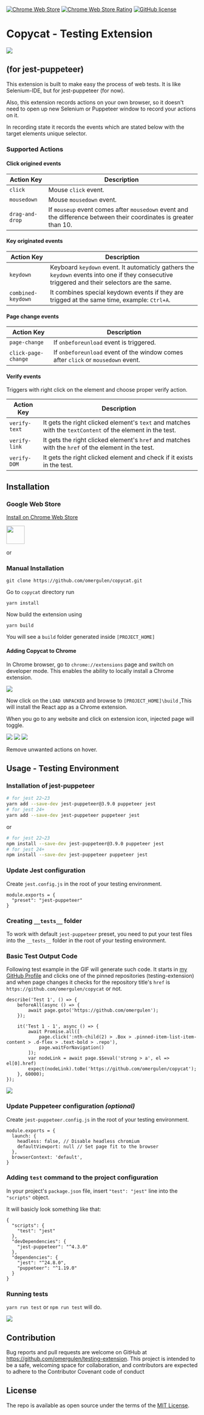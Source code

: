 [![Chrome Web Store](https://img.shields.io/chrome-web-store/v/dlbnejfbjfikckofdndbjndhhbplmnpj.svg?colorB=%234FC828&style=flat)](https://chrome.google.com/webstore/detail/testing-extension/dlbnejfbjfikckofdndbjndhhbplmnpj)
[![Chrome Web Store Rating](https://img.shields.io/chrome-web-store/stars/ibomigipadcieapbemkegkmadbbanbgm.svg?colorB=%234FC828&label=rating&style=flat)](https://chrome.google.com/webstore/detail/testing-extension/dlbnejfbjfikckofdndbjndhhbplmnpj)
[![GitHub license](https://img.shields.io/badge/license-MIT-blue.svg?style=flat)](https://github.com/omergulen/testing-extension/blob/master/LICENSE)

# Copycat - Testing Extension

<img src="./public/icon128.png" />

## (for jest-puppeteer)
This extension is built to make easy the process of web tests. It is like Selenium-IDE, but for jest-puppeteer (for now).

Also, this extension records actions on your own browser, so it doesn't need to open up new Selenium or Puppeteer window to record your actions on it.

In recording state it records the events which are stated below with the target elements unique selector.

### Supported Actions

#### Click origined events

| Action Key    | Description   |
| --------------------- | ------------- |
| `click`       | Mouse `click` event. |
| `mousedown`       | Mouse `mousedown` event. |
| `drag-and-drop` | If `mouseup` event comes after `mousedown` event and the difference between their coordinates is greater than 10. |

#### Key originated events

| Action Key    | Description   |
| --------------------- | ------------- |
| `keydown`       | Keyboard `keydown` event. It automaticly gathers the `keydown` events into one if they consecutive triggered and their selectors are the same. |
| `combined-keydown`       | It combines special keydown events if they are trigged at the same time, example: `Ctrl+A`. |

#### Page change events

| Action Key    | Description   |
| --------------------- | ------------- |
| `page-change`       | If `onbeforeunload` event is triggered. |
| `click-page-change` | If `onbeforeunload` event of the window comes after `click` or `mousedown` event. |

#### Verify events

Triggers with right click on the element and choose proper verify action.

| Action Key    | Description   |
| --------------------- | ------------- |
| `verify-text`       | It gets the right clicked element's `text` and matches with the `textContent` of the element in the test. |
| `verify-link`       | It gets the right clicked element's `href` and matches with the `href` of the element in the test. |
| `verify-DOM`       | It gets the right clicked element and check if it exists in the test. |

## Installation

### Google Web Store
[Install on Chrome Web Store](https://chrome.google.com/webstore/detail/testing-extension/dlbnejfbjfikckofdndbjndhhbplmnpj)   

<a href="https://chrome.google.com/webstore/detail/testing-extension/dlbnejfbjfikckofdndbjndhhbplmnpj"><img src="https://raw.githubusercontent.com/alrra/browser-logos/master/src/chrome/chrome_128x128.png" width="48" /></a>

or 

### Manual Installation

```
git clone https://github.com/omergulen/copycat.git
```
Go to `copycat` directory run

```
yarn install
```
Now build the extension using
```
yarn build
```
You will see a `build` folder generated inside `[PROJECT_HOME]`

#### Adding Copycat to Chrome

In Chrome browser, go to `chrome://extensions` page and switch on developer mode. This enables the ability to locally install a Chrome extension.

<img src="https://cdn-images-1.medium.com/max/1600/1*OaygCwLSwLakyTqCADbmDw.png" />

Now click on the `LOAD UNPACKED` and browse to `[PROJECT_HOME]\build` ,This will install the React app as a Chrome extension.

When you go to any website and click on extension icon, injected page will toggle.

<img src="./assets/extension_test.png" />

<img src="./assets/extension_test2.png" />

<img src="./assets/close_on_hover.png" />

Remove unwanted actions on hover.

## Usage - Testing Environment

### Installation of jest-puppeteer

```bash
# for jest 22~23
yarn add --save-dev jest-puppeteer@3.9.0 puppeteer jest
# for jest 24+
yarn add --save-dev jest-puppeteer puppeteer jest
```
or

```bash
# for jest 22~23
npm install --save-dev jest-puppeteer@3.9.0 puppeteer jest
# for jest 24+
npm install --save-dev jest-puppeteer puppeteer jest
```

### Update Jest configuration

Create `jest.config.js` in the root of your testing environment.

```
module.exports = {
  "preset": "jest-puppeteer"
}
```


### Creating `__tests__` folder

To work with default `jest-puppeteer` preset, you need to put your test files into the `__tests__` folder in the root of your testing environment.


### Basic Test Output Code

Following test example in the GIF will generate such code. It starts in [my GitHub Profile](https://github.com/omergulen) and clicks one of the pinned repositories (testing-extension) and when page changes it checks for the repository title's `href` is `https://github.com/omergulen/copycat` or not.


```
describe('Test 1', () => {
	beforeAll(async () => {
		await page.goto('https://github.com/omergulen');
	});

	it('Test 1 - 1', async () => {
		await Promise.all([
			page.click(':nth-child(2) > .Box > .pinned-item-list-item-content > .d-flex > .text-bold > .repo'),
			page.waitForNavigation()
		]);
		var nodeLink = await page.$$eval('strong > a', el => el[0].href)
		expect(nodeLink).toBe('https://github.com/omergulen/copycat');
	}, 60000);
});
```


<img src="./assets/test_example.gif" />


### Update Puppeteer configuration _(optional)_

Create `jest-puppeteer.config.js` in the root of your testing environment.
```
module.exports = {
  launch: {
    headless: false, // Disable headless chromium
    defaultViewport: null // Set page fit to the browser
  },
  browserContext: 'default',
}
```

### Adding `test` command to the project configuration

In your project's `package.json` file, insert `"test": "jest"` line into the `"scripts"` object.

It will basicly look something like that:
```
{
  "scripts": {
    "test": "jest"
  },
  "devDependencies": {
    "jest-puppeteer": "^4.3.0"
  },
  "dependencies": {
    "jest": "^24.8.0",
    "puppeteer": "^1.19.0"
  }
}
```

### Running tests

`yarn run test` or `npm run test` will do.

<img src="./assets/run_test.png" />

## Contribution

Bug reports and pull requests are welcome on GitHub at https://github.com/omergulen/testing-extension. This project is intended to be a safe, welcoming space for collaboration, and contributors are expected to adhere to the Contributor Covenant code of conduct


## License

The repo is available as open source under the terms of the [MIT License](http://opensource.org/licenses/MIT).
